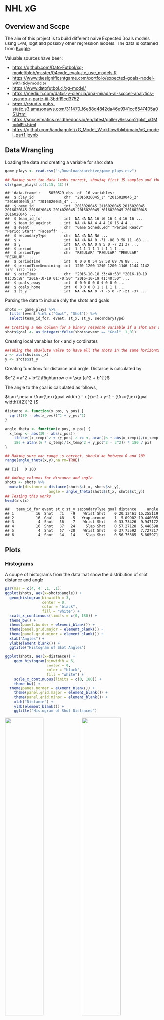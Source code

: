 NHL xG
================

## Overview and Scope

The aim of this project is to build different naive Expected Goals
models using LPM, logit and possibly other regression models. The data
is obtained from
[Kaggle](https://www.kaggle.com/datasets/martinellis/nhl-game-data).

Valuable sources have been:

- <https://github.com/Dato-Futbol/xg-model/blob/master/04code_evaluate_use_models.R>
- <https://www.thesignificantgame.com/portfolio/expected-goals-model-with-tidymodels/>
- <https://www.datofutbol.cl/xg-model/>
- <https://medium.com/datos-y-ciencia/una-mirada-al-soccer-analytics-usando-r-parte-iii-3bdff9cd3752>
- <https://rstudio-pubs-static.s3.amazonaws.com/311470_f6e88d4842da46e9941cc6547405a051.html>
- <https://soccermatics.readthedocs.io/en/latest/gallery/lesson2/plot_xGModelFit.html>
- <https://github.com/iandragulet/xG_Model_Workflow/blob/main/xG_model_part1.ipynb>

## Data Wrangling

Loading the data and creating a variable for shot data

``` r
game_plays <- read.csv("~/Downloads/archive/game_plays.csv")

## Making sure the data looks correct, showing first 15 samples and the response variable
str(game_plays[,c(1:15, 18)])
```

    ## 'data.frame':    5050529 obs. of  16 variables:
    ##  $ play_id            : chr  "2016020045_1" "2016020045_2" "2016020045_3" "2016020045_4" ...
    ##  $ game_id            : int  2016020045 2016020045 2016020045 2016020045 2016020045 2016020045 2016020045 2016020045 2016020045 2016020045 ...
    ##  $ team_id_for        : int  NA NA NA 16 16 16 4 4 16 16 ...
    ##  $ team_id_against    : int  NA NA NA 4 4 4 16 16 4 4 ...
    ##  $ event              : chr  "Game Scheduled" "Period Ready" "Period Start" "Faceoff" ...
    ##  $ secondaryType      : chr  NA NA NA NA ...
    ##  $ x                  : int  NA NA NA 0 -71 -88 0 56 11 -68 ...
    ##  $ y                  : int  NA NA NA 0 9 5 0 -7 21 37 ...
    ##  $ period             : int  1 1 1 1 1 1 1 1 1 1 ...
    ##  $ periodType         : chr  "REGULAR" "REGULAR" "REGULAR" "REGULAR" ...
    ##  $ periodTime         : int  0 0 0 0 54 56 58 69 78 88 ...
    ##  $ periodTimeRemaining: int  1200 1200 1200 1200 1146 1144 1142 1131 1122 1112 ...
    ##  $ dateTime           : chr  "2016-10-18 23:40:58" "2016-10-19 01:35:28" "2016-10-19 01:40:50" "2016-10-19 01:40:50" ...
    ##  $ goals_away         : int  0 0 0 0 0 0 0 0 0 0 ...
    ##  $ goals_home         : int  0 0 0 0 0 1 1 1 1 1 ...
    ##  $ st_y               : int  NA NA NA 0 -9 -5 0 -7 -21 -37 ...

Parsing the data to include only the shots and goals

``` r
shots <- game_plays %>%
  filter(event %in% c("Goal", "Shot")) %>%
  select(team_id_for, event, st_x, st_y, secondaryType)

## Creating a new column for a binary response variable if a shot was a goal or not
shots$goal <- as.integer(ifelse(shots$event == "Goal", 1,0))
```

Creating local variables for x and y cordinates

``` r
##Taking the absolute value to have all the shots in the same horizontal axis
x <- abs(shots$st_x)
y <- shots$st_y
```

Creating functions for distance and angle. Distance is calculated by

$c^2 = a^2 + b^2 \Rightarrow c = \sqrt{a^2 + b^2 }$

The angle to the goal is calculated as follows,

$\tan \theta = \frac{\text{goal width } * x }{x^2 + y^2 - (\frac{\text{goal width}}{2})^2 }$

``` r
distance <- function(x_pos, y_pos) {
  sqrt((89 - abs(x_pos))^2 + y_pos^2)
}

angle_theta <- function(x_pos, y_pos) {
  x_temp <- abs(89 - abs(x_pos))
    ifelse((x_temp)^2 + (y_pos)^2 >= 9, atan((6 * abs(x_temp))/(x_temp^2 + y_pos^2 - 3^2)) * 180 / pi,
    180 + atan((6 * x_temp)/(x_temp^2 + y_pos^2 - 3^2)) * 180 / pi)
}

## Making sure our range is correct, should be between 0 and 180
range(angle_theta(x,y),na.rm=TRUE)
```

    ## [1]   0 180

``` r
## Adding columns for distance and angle
shots <- shots %>%
  mutate(distance = distance(shots$st_x, shots$st_y),
                    angle = angle_theta(shots$st_x, shots$st_y))
## Testing this works
head(shots)
```

    ##   team_id_for event st_x st_y secondaryType goal distance     angle
    ## 1          16  Shot   71   -9    Wrist Shot    0 20.12461 15.255119
    ## 2          16  Goal   88   -5   Wrap-around    1  5.09902 19.440035
    ## 3           4  Shot   56   -7    Wrist Shot    0 33.73426  9.947172
    ## 4          16  Shot   37   24     Slap Shot    0 57.27128  5.448598
    ## 5           4  Shot   57  -20    Wrist Shot    0 37.73592  7.727217
    ## 6           4  Shot   34   14     Slap Shot    0 56.75385  5.865971

## Plots

### Histograms

A couple of histograms from the data that show the distribution of shot
distance and angle

``` r
par(mar = c(4, 4, .1, .1))
ggplot(shots, aes(x=shots$angle)) +
  geom_histogram(binwidth = 3,
                 center = 0,
                 color = "black",
                 fill = "white") +
  scale_x_continuous(limits = c(0, 180)) +
  theme_bw() +
  theme(panel.border = element_blank()) + 
  theme(panel.grid.major = element_blank()) +
  theme(panel.grid.minor = element_blank()) + 
  xlab("Angles") + 
  ylab(element_blank()) + 
  ggtitle("Histogram of Shot Angles")

ggplot(shots, aes(x=distance)) +
    geom_histogram(binwidth = 6,
                   center = 0,
                   color = "black",
                   fill = "white") +
    scale_x_continuous(limits = c(0, 180)) +
    theme_bw() +
  theme(panel.border = element_blank()) + 
    theme(panel.grid.major = element_blank()) +
    theme(panel.grid.minor = element_blank()) + 
    xlab("Distance") + 
    ylab(element_blank()) + 
    ggtitle("Histogram of Shot Distances")
```

<img src="NHL_xG_files/figure-gfm/Histograms-1.png" width="50%" /><img src="NHL_xG_files/figure-gfm/Histograms-2.png" width="50%" />

### Probability of a Goal Given Distance or Angle

``` r
bins_distance <- aggregate(shots,
                   by=list(cut(shots$distance, seq(0,100,10))),
                   mean)

bins_angle <- aggregate(shots,
                  by=list(cut(shots$angle, seq(0,180,10))),
                  mean)

## Changing the first column to numeric values so that ggplot geom_smooth works
bins_distance$Group.1 <- as.numeric(bins_distance$Group.1)
bins_angle$Group.1 <- as.numeric(bins_angle$Group.1)

angles <- as.character(seq(0, 180, 10))
distances <- as.character(seq(0, 90, 10))


ggplot(bins_distance, aes(x= bins_distance$Group.1, y =  bins_distance$goal)) +
                          geom_point() +
                          geom_line() +
                          theme_bw() + 
                          xlab("Distance to goal (Feet)") +
                          ylab("Probability of Goal") + 
                          scale_x_discrete(limits = distances) +
                          ggtitle("Probability of Goal Given the Distance")
                          
ggplot () + aes(x= bins_angle$Group.1, y =  bins_angle$goal) +
  geom_point() +
  geom_smooth(method=lm, se = F) + 
  theme_bw() +
  xlab("Angle to Goal") +
  ylab("Probability of Goal") + 
  ggtitle("Probability of Goal Given the Angle") +
  scale_x_discrete(limits = angles)
```

<img src="NHL_xG_files/figure-gfm/Bins-1.png" width="50%" /><img src="NHL_xG_files/figure-gfm/Bins-2.png" width="50%" />
In the distance to goal there’s an interesting fact: probability of goal
increases with distance. This is likely due to the fact that usually
shots from very far away are shot due to empty goal: hence it scewing
the data. In angle to goal there’s no notable surprises.

This chunk is saved for possible future uses. To ensure unbiasedness,
training data has to be separated from the actual testing data. With the
following commands the sample is randomized and 70% of it would be used
for the training data.

``` r
#train_test_split <- initial_split(data = shots, prop = 0.7)

#train_data <- train_test_split %>%
#  training()
#test_data <- train_test_split %>%
#  testing()
```

``` r
LPM <- lm(goal ~ distance + angle, data = shots)
summary(LPM)
```

    ## 
    ## Call:
    ## lm(formula = goal ~ distance + angle, data = shots)
    ## 
    ## Residuals:
    ##      Min       1Q   Median       3Q      Max 
    ## -0.91707 -0.10938 -0.06293 -0.03941  1.01860 
    ## 
    ## Coefficients:
    ##               Estimate Std. Error t value Pr(>|t|)    
    ## (Intercept)  7.185e-02  1.214e-03   59.21   <2e-16 ***
    ## distance    -1.076e-03  2.244e-05  -47.96   <2e-16 ***
    ## angle        4.708e-03  4.078e-05  115.44   <2e-16 ***
    ## ---
    ## Signif. codes:  0 '***' 0.001 '**' 0.01 '*' 0.05 '.' 0.1 ' ' 1
    ## 
    ## Residual standard error: 0.2843 on 929479 degrees of freedom
    ##   (64674 observations deleted due to missingness)
    ## Multiple R-squared:  0.05005,    Adjusted R-squared:  0.05004 
    ## F-statistic: 2.448e+04 on 2 and 929479 DF,  p-value: < 2.2e-16

``` r
LPM_distance <- as.numeric(LPM$coefficients["distance"])
LPM_angle <- as.numeric(LPM$coefficients["angle"])
LPM_intercept <- as.numeric(LPM$coefficients["(Intercept)"])
LPM_manual <- LPM_intercept + LPM_distance * shots$distance + LPM_angle * shots$angle
```

In the plot below, the the main downside of LPM model becomes apparent:
results are not bound \[0,1\].

``` r
ggplot(data = LPM, mapping=aes(x=angle, y = goal)) +
  geom_point() + geom_smooth(method = "lm", se = F) +
  theme_bw()
```

![](NHL_xG_files/figure-gfm/LPM%20Plot-1.png)<!-- -->

Because of this and various other reasons, logit is used.

``` r
logit <- glm(goal ~ distance + angle,
             family = binomial(link = 'logit'),
             data = shots)

summary(logit)
```

    ## 
    ## Call:
    ## glm(formula = goal ~ distance + angle, family = binomial(link = "logit"), 
    ##     data = shots)
    ## 
    ## Deviance Residuals: 
    ##     Min       1Q   Median       3Q      Max  
    ## -2.2891  -0.4820  -0.3568  -0.2794   3.0004  
    ## 
    ## Coefficients:
    ##               Estimate Std. Error z value Pr(>|z|)    
    ## (Intercept) -1.8507032  0.0147610 -125.38   <2e-16 ***
    ## distance    -0.0277390  0.0003334  -83.21   <2e-16 ***
    ## angle        0.0247258  0.0004099   60.32   <2e-16 ***
    ## ---
    ## Signif. codes:  0 '***' 0.001 '**' 0.01 '*' 0.05 '.' 0.1 ' ' 1
    ## 
    ## (Dispersion parameter for binomial family taken to be 1)
    ## 
    ##     Null deviance: 578868  on 929481  degrees of freedom
    ## Residual deviance: 537069  on 929479  degrees of freedom
    ##   (64674 observations deleted due to missingness)
    ## AIC: 537075
    ## 
    ## Number of Fisher Scoring iterations: 6

``` r
logit_distance <- as.numeric(logit$coefficients["distance"])
logit_angle <- as.numeric(logit$coefficients["angle"])
logit_intercept <- as.numeric(logit$coefficients["(Intercept)"])
logit_value <- 1/(1+exp(logit_intercept + logit_distance * shots$distance + logit_angle * shots$angle))
```

In a logit model, the probability of an event is given by

$P = \frac{1}{1 + - exp^{-{(\beta_0 + \beta_1 x_1 \beta_2 x_2 + …)}}}$

``` r
ggplot(logit, aes(x=distance, y =goal)) +
  geom_point() + geom_smooth(method = "glm", method.args = list(family = "quasibinomial"), se = F) +
  scale_x_reverse() +
  theme_bw() +
  xlab("Distance to Goal") +
  ylab("Probability of Goal") + 
  ggtitle("Distance as an explanatory variable") 

ggplot(logit, aes(x=angle, y =goal)) +
  geom_point() + geom_smooth(method = "glm", method.args = list(family = "quasibinomial"), se = F) +
  theme_bw() +
  xlab("Angle to Goal") +
  ylab("Probability of Goal") + 
  ggtitle("Angle as an explanatory variable") 
```

<img src="NHL_xG_files/figure-gfm/Logit Plots-1.png" width="50%" /><img src="NHL_xG_files/figure-gfm/Logit Plots-2.png" width="50%" />
From graphs above, it becomes visually clear that angle is a way more
important factor affecting if a shot is a goal or not.

``` r
artificial_shots <- crossing(location_x = seq(30, 88, by = 1), location_y = seq(-37, 37, by = 1))

artificial_shots$distance <- distance(artificial_shots$location_x, artificial_shots$location_y)
artificial_shots$angle <- angle_theta(artificial_shots$location_x, artificial_shots$location_y)
artificial_shots$xg <- LPM_intercept + distance(artificial_shots$location_x,artificial_shots$location_y) * LPM_distance + angle_theta(artificial_shots$location_x, artificial_shots$location_y) * LPM_angle

geom_hockey(league = "NHL", rotation = 90, display_range = "ozone") +
  geom_point(aes(x = artificial_shots$location_y, y = artificial_shots$location_x, col = artificial_shots$xg, alpha = 1)) +
  scale_color_gradient2(low = "white", mid="red", midpoint = 0.55, high ="darkred",
                       scales::rescale(c(0.9,0.1)))
```

![](NHL_xG_files/figure-gfm/Heatmap%20LPM-1.png)<!-- -->

``` r
artificial_shots <- crossing(location_x = seq(30, 88, by = 1), location_y = seq(-37, 37, by = 1))

artificial_shots$distance <- distance(artificial_shots$location_x, artificial_shots$location_y)
artificial_shots$angle <- angle_theta(artificial_shots$location_x, artificial_shots$location_y)
artificial_shots$xg_logit <- 1 / (1 + exp(-logit_intercept - distance(artificial_shots$location_x,artificial_shots$location_y) * logit_distance - angle_theta(artificial_shots$location_x, artificial_shots$location_y) * logit_angle))


geom_hockey(league = "NHL", rotation = 90, display_range = "ozone") +
  geom_point(aes(x = artificial_shots$location_y, y = artificial_shots$location_x, col = artificial_shots$xg_logit, alpha = 0.1)) +
  scale_color_gradient(low = "white", high ="red",
                       scales::rescale(c(0.1,0.9))) 
```

![](NHL_xG_files/figure-gfm/Heatmap%20logit-1.png)<!-- -->
